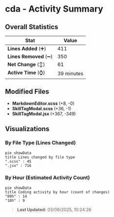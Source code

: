 # cda - Activity Summary 

## Overall Statistics

| Stat                   | Value                                                             |
| ---------------------- | ----------------------------------------------------------------- |
| **Lines Added** (➕)   | 411                                          |
| **Lines Removed** (➖) | 350                                        |
| **Net Change** (↕)    | 61                |
| **Active Time** (⌚)   | 39 minutes |


## Modified Files
- **MarkdownEditor.scss** (+8, -0)
- **SkillTagModal.scss** (+36, -1)
- **SkillTagModal.jsx** (+367, -349)

## Visualizations

### By File Type (Lines Changed)

```mermaid
pie showData
title Lines changed by file type
".scss" : 45
".jsx" : 716
```

### By Hour (Estimated Activity Count)

```mermaid
pie showData
title Coding activity by hour (count of changes)
"09h" : 14
"10h" : 9
```


> **Last Updated:** 03/06/2025, 10:24:26